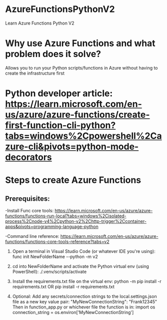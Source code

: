 # AzureFunctionsPythonV2
Learn Azure Functions Python V2

# Why use Azure Functions and what problem does it solve?
Allows you to run your Python scripts/functions in Azure without having to create the infrastructure first


# Python developer article: https://learn.microsoft.com/en-us/azure/azure-functions/create-first-function-cli-python?tabs=windows%2Cpowershell%2Cazure-cli&pivots=python-mode-decorators

# Steps to create Azure Functions

## Prerequisites:
-Install Func core tools: https://learn.microsoft.com/en-us/azure/azure-functions/functions-run-local?tabs=windows%2Cisolated-process%2Cnode-v4%2Cpython-v2%2Chttp-trigger%2Ccontainer-apps&pivots=programming-language-python

-Command line reference: https://learn.microsoft.com/en-us/azure/azure-functions/functions-core-tools-reference?tabs=v2

1. Open a terminal in Visual Studio Code (or whatever IDE you're using):
    func init NewFolderName --python -m v2

2. cd into NewFolderName and activate the Python virtual env (using PowerShell):
    ./.venv/scripts/activate

3. Install the requirements.txt file on the virtual env:
    python -m pip install -r requirements.txt
    OR
    pip install -r requirements.txt

5. Optional:
    Add any secrets/connection strings to the local.settings.json file as a new key value pair:
    "MyNewConnectionString": "Frank12345"
    Then in function_app.py or whichever file the function is in:
        import os
        connection_string = os.environ['MyNewConnectionString']


